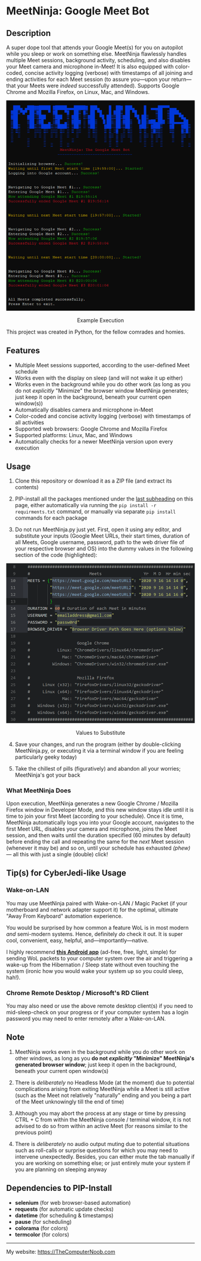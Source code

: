 # MeetNinja: Google Meet Bot

## Description
A super dope tool that attends your Google Meet(s) for you on autopilot while you sleep or work on something else. MeetNinja flawlessly handles multiple Meet sessions, background activity, scheduling, and also disables your Meet camera and microphone in-Meet! It is also equipped with color-coded, concise activity logging (verbose) with timestamps of all joining and ending activities for each Meet session (to assure you—upon your return—that your Meets were *indeed* successfully attended). Supports Google Chrome and Mozilla Firefox, on Linux, Mac, and Windows.

<div align="center">
<img src="https://raw.githubusercontent.com/SHUR1K-N/MeetNinja-Google-Meet-Bot/master/Images/Example.png" >
<p>Example Execution</p>
</div>

This project was created in Python, for the fellow comrades and homies.

## Features
- Multiple Meet sessions supported, according to the user-defined Meet schedule
- Works even with the display on sleep (and will not wake it up either)
- Works even in the background while you do other work (as long as you do not *explicitly* "Minimize" the browser window MeetNinja generates; just keep it open in the background, beneath your current open window(s))
- Automatically disables camera and microphone in-Meet
- Color-coded and concise activity logging (verbose) with timestamps of all activities
- Supported web browsers: Google Chrome and Mozilla Firefox
- Supported platforms: Linux, Mac, and Windows
- Automatically checks for a newer MeetNinja version upon every execution

## Usage
1. Clone this repository or download it as a ZIP file (and extract its contents)

2. PIP-install all the packages mentioned under the [last subheading](https://github.com/SHUR1K-N/MeetNinja-Google-Meet-Bot#dependencies-to-pip-install "last subheading") on this page, either automatically via running the `pip install -r requirments.txt` command, or manually via separate `pip install` commands for each package

3. Do not run MeetNinja.py just yet. First, open it using any editor, and substitute your inputs (Google Meet URLs, their start times, duration of all Meets, Google username, password, path to the web driver file of your respective browser and OS) into the dummy values in the following section of the code (highlighted):

<div align="center">
<img src="https://raw.githubusercontent.com/SHUR1K-N/MeetNinja-Google-Meet-Bot/master/Images/Substitute.png" >
<p>Values to Substitute</p>
</div>

4. Save your changes, and run the program (either by double-clicking MeetNinja.py, or executing it via a terminal window if you are feeling particularly geeky today)

5. Take the chillest of pills (figuratively) and abandon all your worries; MeetNinja's got your back

### What MeetNinja Does
Upon execution, MeetNinja generates a new Google Chrome / Mozilla Firefox window in Developer Mode, and this new window stays idle until it is time to join your first Meet (according to your schedule). Once it is time, MeetNinja automatically logs you into your Google account, navigates to the first Meet URL, disables your camera and microphone, joins the Meet session, and then waits until the duration specified (60 minutes by default) before ending the call and repeating the same for the *next* Meet session (whenever it may be) and so on, until your schedule has exhausted *(phew)* — all this with just a single (double) click!

## Tip(s) for CyberJedi-like Usage
### Wake-on-LAN
You may use MeetNinja paired with Wake-on-LAN / Magic Packet (if your motherboard and network adapter support it) for the optimal, ultimate "Away From Keyboard" automation experience.

You would be surprised by how common a feature WoL is in most modern *and* semi-modern systems. Hence, definitely *do* check it out. It is super cool, convenient, easy, helpful, and—importantly—native.

I highly recommend [**this Android app**](https://play.google.com/store/apps/details?id=co.uk.mrwebb.wakeonlan "this Android app") (ad-free, free, light, simple) for sending WoL packets to your computer system over the air and triggering a wake-up from the Hibernation / Sleep state without even touching the system (ironic how you would wake your system up so you could sleep, hah!).

### Chrome Remote Desktop / Microsoft's RD Client
You may also need or use the above remote desktop client(s) if you need to mid-sleep-check on your progress or if your computer system has a login password you may need to enter remotely after a Wake-on-LAN.

## Note
1. MeetNinja works even in the background while you do other work on other windows, as long as you **do not *explicitly* "Minimize" MeetNinja's generated browser window**; just keep it open in the background, beneath your current open window(s)

2. There is *deliberately* no Headless Mode (at the moment) due to potential complications arising from exiting MeetNinja while a Meet is still active (such as the Meet not relatively "naturally" ending and you being a part of the Meet unknowingly till the end of time)

3. Although you may abort the process at any stage or time by pressing CTRL + C from within the MeetNinja console / terminal window, it is not advised to do so from within an active Meet (for reasons similar to the previous point)

4. There is *deliberately* no audio output muting due to potential situations such as roll-calls or surprise questions for which you may need to intervene unexpectedly. Besides, you can either mute the tab manually if you are working on something else; or just entirely mute your system if you are planning on sleeping anyway

## Dependencies to PIP-Install
- **selenium** (for web browser-based automation)
- **requests** (for automatic update checks)
- **datetime** (for scheduling & timestamps)
- **pause** (for scheduling)
- **colorama** (for colors)
- **termcolor** (for colors)

------------

My website: https://TheComputerNoob.com
